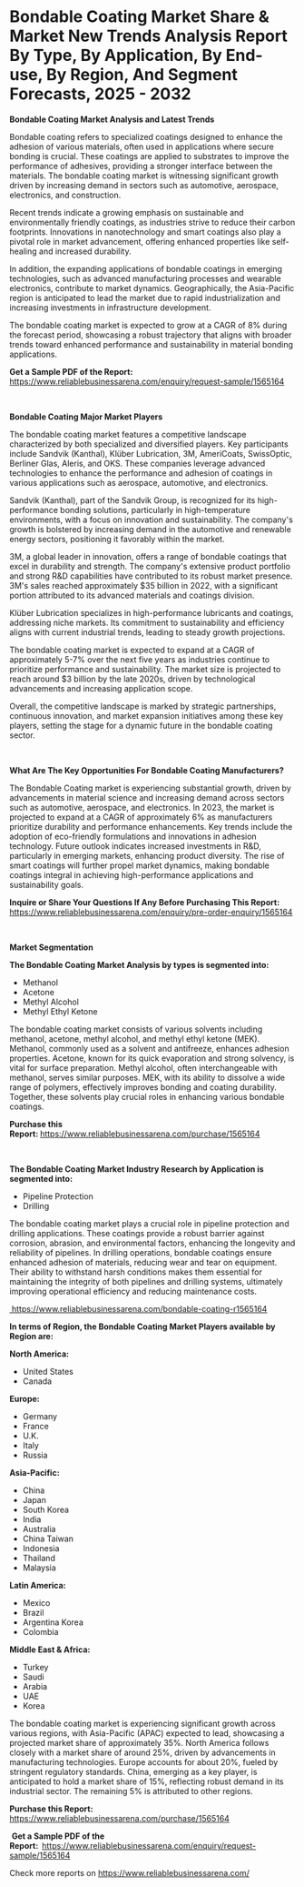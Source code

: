 <p><h1>Bondable Coating Market Share & Market New Trends Analysis Report By Type, By Application, By End-use, By Region, And Segment Forecasts, 2025 - 2032</h1></p><p><strong>Bondable Coating Market Analysis and Latest Trends</strong></p>
<p><p>Bondable coating refers to specialized coatings designed to enhance the adhesion of various materials, often used in applications where secure bonding is crucial. These coatings are applied to substrates to improve the performance of adhesives, providing a stronger interface between the materials. The bondable coating market is witnessing significant growth driven by increasing demand in sectors such as automotive, aerospace, electronics, and construction. </p><p>Recent trends indicate a growing emphasis on sustainable and environmentally friendly coatings, as industries strive to reduce their carbon footprints. Innovations in nanotechnology and smart coatings also play a pivotal role in market advancement, offering enhanced properties like self-healing and increased durability. </p><p>In addition, the expanding applications of bondable coatings in emerging technologies, such as advanced manufacturing processes and wearable electronics, contribute to market dynamics. Geographically, the Asia-Pacific region is anticipated to lead the market due to rapid industrialization and increasing investments in infrastructure development.</p><p>The bondable coating market is expected to grow at a CAGR of 8% during the forecast period, showcasing a robust trajectory that aligns with broader trends toward enhanced performance and sustainability in material bonding applications.</p></p>
<p><strong>Get a Sample PDF of the Report:&nbsp;</strong> <a href="https://www.reliablebusinessarena.com/enquiry/request-sample/1565164?utm_campaign=3170&utm_medium=2&utm_source=Github&utm_content=ia&utm_term=02042025&utm_id=bondable-coating">https://www.reliablebusinessarena.com/enquiry/request-sample/1565164</a></p>
<p>&nbsp;</p>
<p><strong>Bondable Coating Major Market Players</strong></p>
<p><p>The bondable coating market features a competitive landscape characterized by both specialized and diversified players. Key participants include Sandvik (Kanthal), Klüber Lubrication, 3M, AmeriCoats, SwissOptic, Berliner Glas, Aleris, and OKS. These companies leverage advanced technologies to enhance the performance and adhesion of coatings in various applications such as aerospace, automotive, and electronics.</p><p>Sandvik (Kanthal), part of the Sandvik Group, is recognized for its high-performance bonding solutions, particularly in high-temperature environments, with a focus on innovation and sustainability. The company's growth is bolstered by increasing demand in the automotive and renewable energy sectors, positioning it favorably within the market.</p><p>3M, a global leader in innovation, offers a range of bondable coatings that excel in durability and strength. The company's extensive product portfolio and strong R&D capabilities have contributed to its robust market presence. 3M's sales reached approximately $35 billion in 2022, with a significant portion attributed to its advanced materials and coatings division.</p><p>Klüber Lubrication specializes in high-performance lubricants and coatings, addressing niche markets. Its commitment to sustainability and efficiency aligns with current industrial trends, leading to steady growth projections.</p><p>The bondable coating market is expected to expand at a CAGR of approximately 5-7% over the next five years as industries continue to prioritize performance and sustainability. The market size is projected to reach around $3 billion by the late 2020s, driven by technological advancements and increasing application scope.</p><p>Overall, the competitive landscape is marked by strategic partnerships, continuous innovation, and market expansion initiatives among these key players, setting the stage for a dynamic future in the bondable coating sector.</p></p>
<p>&nbsp;</p>
<p><strong>What Are The Key Opportunities For Bondable Coating Manufacturers?</strong></p>
<p><p>The Bondable Coating market is experiencing substantial growth, driven by advancements in material science and increasing demand across sectors such as automotive, aerospace, and electronics. In 2023, the market is projected to expand at a CAGR of approximately 6% as manufacturers prioritize durability and performance enhancements. Key trends include the adoption of eco-friendly formulations and innovations in adhesion technology. Future outlook indicates increased investments in R&D, particularly in emerging markets, enhancing product diversity. The rise of smart coatings will further propel market dynamics, making bondable coatings integral in achieving high-performance applications and sustainability goals.</p></p>
<p><strong>Inquire or Share Your Questions If Any Before Purchasing This Report:</strong> <a href="https://www.reliablebusinessarena.com/enquiry/pre-order-enquiry/1565164?utm_campaign=3170&utm_medium=2&utm_source=Github&utm_content=ia&utm_term=02042025&utm_id=bondable-coating">https://www.reliablebusinessarena.com/enquiry/pre-order-enquiry/1565164</a></p>
<p>&nbsp;</p>
<p><strong>Market Segmentation</strong></p>
<p><strong>The Bondable Coating Market Analysis by types is segmented into:</strong></p>
<p><ul><li>Methanol</li><li>Acetone</li><li>Methyl Alcohol</li><li>Methyl Ethyl Ketone</li></ul></p>
<p><p>The bondable coating market consists of various solvents including methanol, acetone, methyl alcohol, and methyl ethyl ketone (MEK). Methanol, commonly used as a solvent and antifreeze, enhances adhesion properties. Acetone, known for its quick evaporation and strong solvency, is vital for surface preparation. Methyl alcohol, often interchangeable with methanol, serves similar purposes. MEK, with its ability to dissolve a wide range of polymers, effectively improves bonding and coating durability. Together, these solvents play crucial roles in enhancing various bondable coatings.</p></p>
<p><strong>Purchase this Report:&nbsp;</strong><a href="https://www.reliablebusinessarena.com/purchase/1565164?utm_campaign=3170&utm_medium=2&utm_source=Github&utm_content=ia&utm_term=02042025&utm_id=bondable-coating">https://www.reliablebusinessarena.com/purchase/1565164</a></p>
<p>&nbsp;</p>
<p><strong>The Bondable Coating Market Industry Research by Application is segmented into:</strong></p>
<p><ul><li>Pipeline Protection</li><li>Drilling</li></ul></p>
<p><p>The bondable coating market plays a crucial role in pipeline protection and drilling applications. These coatings provide a robust barrier against corrosion, abrasion, and environmental factors, enhancing the longevity and reliability of pipelines. In drilling operations, bondable coatings ensure enhanced adhesion of materials, reducing wear and tear on equipment. Their ability to withstand harsh conditions makes them essential for maintaining the integrity of both pipelines and drilling systems, ultimately improving operational efficiency and reducing maintenance costs.</p></p>
<p><a href="https://www.reliablebusinessarena.com/bondable-coating-r1565164?utm_campaign=3170&utm_medium=2&utm_source=Github&utm_content=ia&utm_term=02042025&utm_id=bondable-coating">&nbsp;https://www.reliablebusinessarena.com/bondable-coating-r1565164</a></p>
<p><strong>In terms of Region, the Bondable Coating Market Players available by Region are:</strong></p>
<p>
    <p> <strong> North America: </strong>
        <ul>
            <li>United States</li>
            <li>Canada</li>
        </ul>
        </p> 
    <p> <strong> Europe: </strong>
        <ul>
            <li>Germany</li>
            <li>France</li>
            <li>U.K.</li>
            <li>Italy</li>
            <li>Russia</li>
        </ul>
        </p> 
    <p> <strong> Asia-Pacific: </strong>
        <ul>
            <li>China</li>
            <li>Japan</li>
            <li>South Korea</li>
            <li>India</li>
            <li>Australia</li>
            <li>China Taiwan</li>
            <li>Indonesia</li>
            <li>Thailand</li>
            <li>Malaysia</li>
        </ul>
        </p> 
    <p> <strong> Latin America: </strong>
        <ul>
            <li>Mexico</li>
            <li>Brazil</li>
            <li>Argentina Korea</li>
            <li>Colombia</li>
        </ul>
        </p> 
    <p> <strong> Middle East & Africa: </strong>
        <ul>
            <li>Turkey</li>
            <li>Saudi</li>
            <li>Arabia</li>
            <li>UAE</li>
            <li>Korea</li>
        </ul>
    </p>
    </p>
<p><p>The bondable coating market is experiencing significant growth across various regions, with Asia-Pacific (APAC) expected to lead, showcasing a projected market share of approximately 35%. North America follows closely with a market share of around 25%, driven by advancements in manufacturing technologies. Europe accounts for about 20%, fueled by stringent regulatory standards. China, emerging as a key player, is anticipated to hold a market share of 15%, reflecting robust demand in its industrial sector. The remaining 5% is attributed to other regions.</p></p>
<p><strong>Purchase this Report: </strong><a href="https://www.reliablebusinessarena.com/purchase/1565164?utm_campaign=3170&utm_medium=2&utm_source=Github&utm_content=ia&utm_term=02042025&utm_id=bondable-coating">https://www.reliablebusinessarena.com/purchase/1565164</a></p>
<p>&nbsp;<strong>Get a Sample PDF of the Report:&nbsp;&nbsp;</strong><a href="https://www.reliablebusinessarena.com/enquiry/request-sample/1565164?utm_campaign=3170&utm_medium=2&utm_source=Github&utm_content=ia&utm_term=02042025&utm_id=bondable-coating">https://www.reliablebusinessarena.com/enquiry/request-sample/1565164</a></p>
<p><strong></strong></p>
<p>Check more reports on <a href="https://www.reliablebusinessarena.com/?utm_campaign=3170&utm_medium=2&utm_source=Github&utm_content=ia&utm_term=02042025&utm_id=bondable-coating">https://www.reliablebusinessarena.com/</a></p>